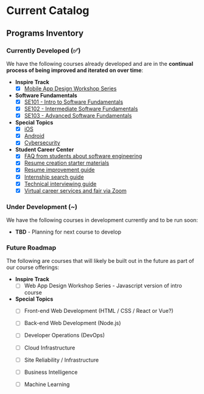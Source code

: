 # Current Catalog

## Programs Inventory

### Currently Developed \(✅\)

We have the following courses already developed and are in the **continual process of being improved and iterated on over time**:

* **Inspire Track**
  * [x] [Mobile App Design Workshop Series](http://courses.codepath.org/snippets/mobile_app_design/syllabus)
* **Software Fundamentals**
  * [x] [SE101 - Intro to Software Fundamentals](https://courses.codepath.org/snippets/intro_software_eng/overview)
  * [x] [SE102 - Intermediate Software Fundamentals](https://courses.codepath.org/snippets/intermediate_software_eng/policies)
  * [x] [SE103 - Advanced Software Fundamentals](https://courses.codepath.org/snippets/advanced_software_eng/policies)
* **Special Topics**
  * [x] [iOS](https://courses.codepath.org/snippets/ios_university/policies)
  * [x] [Android](https://courses.codepath.org/snippets/android_university/policies)
  * [x] [Cybersecurity](https://courses.codepath.org/snippets/cybersecurity_university/policies)
* **Student Career Center**
  * [x] [FAQ from students about software engineering](https://books.codepath.org/student-handbook/software-engineering/your-questions-answered)
  * [x] [Resume creation starter materials](https://goo.gl/q5dp5w)
  * [x] [Resume improvement guide](https://books.codepath.org/student-handbook/internship-search/student-resume-guide)
  * [x] [Internship search guide](https://medium.com/@seaon/3-step-guide-to-nail-your-internship-search-82ed58f7f6a)
  * [x] [Technical interviewing guide](https://books.codepath.org/student-handbook/technical-interviewing/technical-interviewing-guide)
  * [x] [Virtual career services and fair via Zoom](https://codepath.org/career)

### Under Development \(~\)

We have the following courses in development currently and to be run soon:

* **TBD** - Planning for next course to develop

### Future Roadmap

The following are courses that will likely be built out in the future as part of our course offerings:

* **Inspire Track**
  * [ ] Web App Design Workshop Series - Javascript version of intro course
* **Special Topics**
  * [ ] Front-end Web Development \(HTML / CSS / React or Vue?\)
  * [ ] Back-end Web Development \(Node.js\)
  * [ ] Developer Operations \(DevOps\)
  * [ ] Cloud Infrastructure
  * [ ] Site Reliability / Infrastructure
  * [ ] Business Intelligence
  * [ ] Machine Learning

